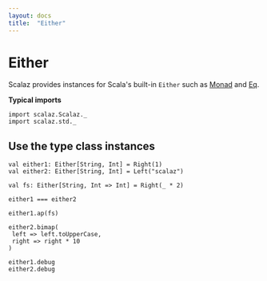 ```yaml
---
layout: docs
title:  "Either"
---
```


# Either

Scalaz provides instances for Scala's built-in `Either` such as [Monad](../typeclass/Monad.html) and [Eq](../typeclass/Eq.html).

**Typical imports**

```tut:silent
import scalaz.Scalaz._
import scalaz.std._
```

## Use the type class instances

```tut
val either1: Either[String, Int] = Right(1)
val either2: Either[String, Int] = Left("scalaz")

val fs: Either[String, Int => Int] = Right(_ * 2)

either1 === either2

either1.ap(fs)

either2.bimap(
 left => left.toUpperCase,
 right => right * 10
)

either1.debug
either2.debug
```
